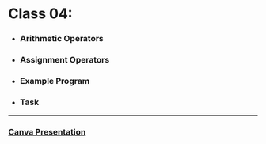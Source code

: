 # Class 04:

* ###  Arithmetic Operators
* ###  Assignment Operators
* ###  Example Program
* ###  Task

---

### [Canva Presentation](https://www.canva.com/design/DAG0XdoV0wc/dYL2bhU52RMIHZmFL2PKtw/view?utm_content=DAG0XdoV0wc&utm_campaign=designshare&utm_medium=link2&utm_source=uniquelinks&utlId=hbe02b5301a)